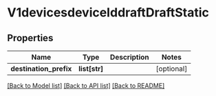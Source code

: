 # V1devicesdeviceIddraftDraftStatic

## Properties
Name | Type | Description | Notes
------------ | ------------- | ------------- | -------------
**destination_prefix** | **list[str]** |  | [optional] 

[[Back to Model list]](../README.md#documentation-for-models) [[Back to API list]](../README.md#documentation-for-api-endpoints) [[Back to README]](../README.md)

